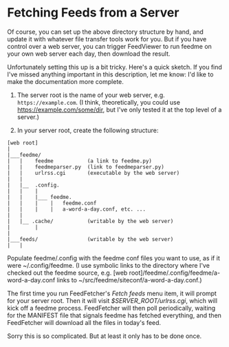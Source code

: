 # Fetching Feeds from a Server

Of course, you can set up the above directory structure by hand, and
update it with whatever file transfer tools work for you. But if
you have control over a web server, you
can trigger FeedViewer to run feedme on your own web server
each day, then download the result.

Unfortunately setting this up is a bit tricky. Here's a quick sketch.
If you find I've missed anything important in this description,
let me know: I'd like to make the documentation more complete.

1. The server root is the name of your web server,
e.g. ```https://example.com```.
(I think, theoretically, you could use https://example.com/some/dir,
but I've only tested it at the top level of a server.)

2. In your server root, create the following structure:

```
[web root]
|
|___feedme/
|   |    feedme           (a link to feedme.py)
|   |    feedmeparser.py  (link to feedmeparser.py)
|   |    urlrss.cgi       (executable by the web server)
|   |
|   |__  .config.
|   |    |
|   |    |___ feedme.
|   |    |    |   feedme.conf
|   |    |    |   a-word-a-day.conf, etc. ...
|   |
|   |__ .cache/           (writable by the web server)
|        |
|
|___feeds/                (writable by the web server)
|   |
```

Populate feedme/.config with the feedme conf files you want to use,
as if it were ~/.config/feedme.
(I use symbolic links to the directory where I've
checked out the feedme source, e.g.
[web root]/feedme/.config/feedme/a-word-a-day.conf
links to ~/src/feedme/siteconf/a-word-a-day.conf.)

The first time you run FeedFetcher's *Fetch feeds* menu item,
it will prompt for your server root. Then it will visit
*$SERVER_ROOT/urlrss.cgi*, which will kick off a feedme process.
FeedFetcher will then poll periodically, waiting for the MANIFEST
file that signals feedme has fetched everything, and then FeedFetcher
will download all the files in today's feed.

Sorry this is so complicated. But at least it only has to be done once.
